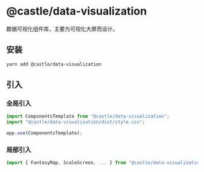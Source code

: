 # @castle/data-visualization

数据可视化组件库，主要为可视化大屏而设计。

## 安装

```bash
yarn add @castle/data-visualization
```

## 引入

### 全局引入
```js
import ComponentsTemplate from "@castle/data-visualization";
import "@castle/data-visualization/dist/style.css";

app.use(ComponentsTemplate);
```
### 局部引入
```js
import { FantasyMap, ScaleScreen, ... } from "@castle/data-visualization";
```